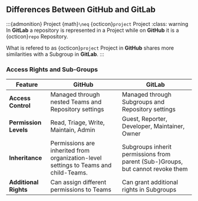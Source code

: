 ## Differences Between GitHub and GitLab

:::{admonition} <i class="far fa-folder-open"></i> Project {math}`\neq` {octicon}`project` Project
:class: warning
In <i class="fab fa-gitlab"></i> **GitLab** a <i class="fab fa-git"></i> repository is represented in a <i class="far fa-folder-open"></i> Project while on <i class="fab fa-github"></i> **GitHub** it is a {octicon}`repo` Repository.

What is refered to as {octicon}`project` Project in <i class="fab fa-github"></i> **GitHub** shares more similarities with a <i class="fas fa-people-roof"></i> Subgroup in <i class="fab fa-gitlab"></i> **GitLab**.
:::

### Access Rights and Sub-Groups

| Feature                     | GitHub                                      | GitLab                                      |
|-----------------------------|---------------------------------------------|---------------------------------------------|
| **Access Control**          | Managed through nested Teams and Repository settings | Managed through Subgroups and Repository settings  |
| **Permission Levels**       | Read, Triage, Write, Maintain, Admin       | Guest, Reporter, Developer, Maintainer, Owner |
| **Inheritance**             | Permissions are inherited from organization-level settings to Teams and child-Teams. | Subgroups inherit permissions from parent (Sub-)Groups, but cannot revoke them |
| **Additional Rights**       | Can assign different permissions to Teams   | Can grant additional rights in Subgroups   |
